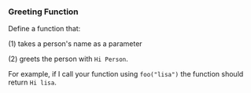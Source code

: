 ### Greeting Function
Define a function that:

(1) takes a person's name as a parameter

(2) greets the person with ```Hi Person```.

For example, if I call your function using ```foo("lisa")``` the function should return ```Hi lisa```.